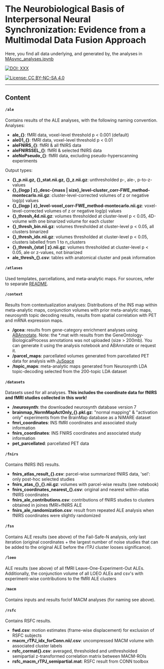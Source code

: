 # The Neurobiological Basis of Interpersonal Neural Synchronization: Evidence from a Multimodal Data Fusion Approach

Here, you find all data underlying, and generated by, the analyses in [MAsync_analyses.ipynb](../MAsync_analyses.ipynb)

[![DOI: XXX](https://img.shields.io/badge/DOI-XXX-blue)](http://creativecommons.org/licenses/by-nc-sa/4.0/)

[![License: CC BY-NC-SA 4.0](https://img.shields.io/badge/License-CC%20BY--NC--SA%204.0-lightgrey)](http://creativecommons.org/licenses/by-nc-sa/4.0/)  

---

## Content

#### `/ale`
Contains results of the ALE analyses, with the following naming convention.  
Analyses:

- **ale_{}**: fMRI data, voxel-level threshold p < 0.001 (default)
- **ale01_{}**: fMRI data, voxel-level threshold p < 0.01
- **aleFNIRS_{}**: fMRI & all fNIRS data
- **aleFNIRSSEL_{}**: fMRI & selected fNIRS data
- **aleNoPseudo_{}**: fMRI data, excluding pseudo-hyperscanning experiments

Output types:

- **{}\_p.nii.gz, {}\_stat.nii.gz, {}\_z.nii.gz**: unthresholded p-, ale-, p-to-z-values
- **{}\_{logp | z}\_desc-{mass | size}\_level-cluster\_corr-FWE\_method-montecarlo.nii.gz**: cluster-level-corrected volumes of z or negative log(p) values
- **{}\_{logp | z}\_level-voxel\_corr-FWE\_method-montecarlo.nii.gz**: voxel-level-corrected volumes of z or negative log(p) values
- **{}\_thresh\_4d.nii.gz**: volumes thresholded at cluster-level p < 0.05, 4D-volume with one binarized volume for each cluster
- **{}\_thresh\_bin.nii.gz**: volumes thresholded at cluster-level p < 0.05, all clusters binarized
- **{}\_thresh\_idx.nii.gz**: volumes thresholded at cluster-level p < 0.05, clusters labelled from 1 to n_clusters
- **{}\_thresh\_{stat | z}.nii.gz**: volumes thresholded at cluster-level p < 0.05, ale or z-values, not binarized
- **ale\_thresh\_{}.csv**: tables with anatomical cluster and peak information

#### `/atlases`
Used templates, parcellations, and meta-analytic maps. For sources, refer to separate [README](atlases/README.md).

#### `/context`
Results from contextualization analyses: Distributions of the INS map within meta-analytic maps, conjunction volumes with prior meta-analytic maps, neurosynth topic decoding results, results from spatial correlation with PET and mRNA expression maps.

- **/gcea**: results from gene-category enrichment analyses using [ABAnnotate](https://github.com/LeonDLotter/ABAnnotate). Note: the *.mat with results from the GeneOntology-BiologicalProcess annotations was not uploaded (size > 200mb). You can generate it using the analysis notebook and ABAnnotate or request it.
- **/parcel\_maps**: parcellated volumes generated from parcellated PET data for analysis with [JuSpace](https://github.com/juryxy/JuSpace)
- **/topic\_maps**: meta-analytic maps generated from Neurosynth LDA topic-decoding selected from the 200-topic LDA dataset

#### `/datasets`
Datasets used for all analyses. **This includes the coordinate data for fNIRS and fMRI studies collected in this work!**

- **/neurosynth**: the downloaded neurosynth database version 7
- **brainmap\_NormMapActOnly\_{}.pkl.gz**: "normal mapping" & "activation only" experiments from the BrainMap database as a NiMARE dataset
- **fmri\_coordinates**: INS fMRI coordinates and associated study information
- **fnirs\_coordinates**: INS FNIRS coordinates and associated study information
- **pet\_parcellated**: parcellated PET data

#### `/fnirs`
Contains fNIRS INS results.

- **fnirs\_atlas\_result\_{}.csv**: parcel-wise summarized fNIRS data, 'sel': only post-hoc selected studies
- **fnirs\_atas\_{}\_{}.nii.gz**: volumes with parcel-wise results (see notebook)
- **fnirs\_coordinates\_nearest\_{}.csv**: original and nearest within-atlas fNIRS coordinates
- **fnirs\_ale\_contributions.csv**: contributions of fNIRS studies to clusters obtained in joines fMRI+fNIRS ALE
- **fnirs\_ale\_randomization.csv**: result from repeated ALE analysis when fNIRS coordinates were slightly randomized

#### `/fsn`
Contains ALE results (see above) of the Fail-Safe-N analysis, only last iteration (original coordinates + the largest number of noise studies that can be added to the original ALE before the rTPJ cluster looses significance).

#### `/loeo`
ALE results (see above) of all fMRI Leave-One-Experiment-Out ALEs. Additionally, the conjunction volume of all LOEO ALEs and csv's with experiment-wise contributions to the fMRI ALE clusters

#### `/macm`
Contains inputs and results for/of MACM analyses (for naming see above).

#### `/rsfc`
Contains RSFC results.

- **fwd.csv**: motion estimates (frame-wise displacement) for exclusion of RSFC subjects 
- **macm\_rTPJ\_idx\_forConn.nii/.csv**: uncompressed MACM volume with associated cluster labels
- **rsfc\_cormat{}.csv**: averaged, thresholded and unthresholded semipartial z-transformed correlation matrix between MACM-ROIs
- **rsfc\_macm\_rTPJ\_semipartial.mat**: RSFC result from CONN toolbox
